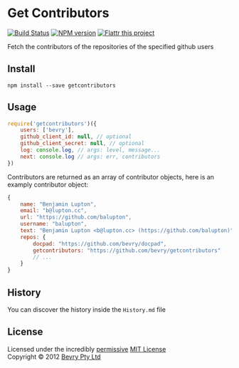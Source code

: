 # Get Contributors

[![Build Status](https://secure.travis-ci.org/bevry/getcontributors.png?branch=master)](http://travis-ci.org/bevry/getcontributors)
[![NPM version](https://badge.fury.io/js/getcontributors.png)](https://npmjs.org/package/getcontributors)
[![Flattr this project](https://raw.github.com/balupton/flattr-buttons/master/badge-89x18.gif)](http://flattr.com/thing/344188/balupton-on-Flattr)

Fetch the contributors of the repositories of the specified github users


## Install

```
npm install --save getcontributors
```


## Usage

``` javascript
require('getcontributors')({
	users: ['bevry'],
	github_client_id: null, // optional
	github_client_secret: null, // optional
	log: console.log, // args: level, message...
	next: console.log // args: err, contributors
})
```

Contributors are returned as an array of contributor objects, here is an examply contributor object:

``` javascript
{
	name: "Benjamin Lupton",
	email: "b@lupton.cc",
	url: "https://github.com/balupton",
	username: "balupton",
	text: "Benjamin Lupton <b@lupton.cc> (https://github.com/balupton)",
	repos: {
		docpad: "https://github.com/bevry/docpad",
		getcontributors: "https://github.com/bevry/getcontributors"
		// ...
	}
}
```


## History

You can discover the history inside the `History.md` file


## License

Licensed under the incredibly [permissive](http://en.wikipedia.org/wiki/Permissive_free_software_licence) [MIT License](http://creativecommons.org/licenses/MIT/)
<br/>Copyright &copy; 2012 [Bevry Pty Ltd](http://bevry.me)
